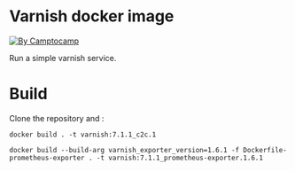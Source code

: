 Varnish docker image
========================

[![By Camptocamp](https://img.shields.io/badge/by-camptocamp-fb7047.svg)](http://www.camptocamp.com)

Run a simple varnish service.


# Build

Clone the repository and :

    docker build . -t varnish:7.1.1_c2c.1

    docker build --build-arg varnish_exporter_version=1.6.1 -f Dockerfile-prometheus-exporter . -t varnish:7.1.1_prometheus-exporter.1.6.1
